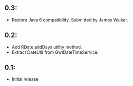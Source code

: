 ## 0.3:

* Restore Java 6 compatibility. Submitted by James Walker.

## 0.2:

* Add RDate.addDays utility method.
* Extract DateUtil from GwtDateTimeService.

## 0.1:

* Initial release
